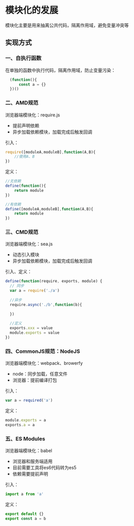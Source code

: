 # 模块化的发展
模块化主要是用来抽离公共代码，隔离作用域，避免变量冲突等

## 实现方式

### 一、自执行函数
在单独的函数中执行代码，隔离作用域，防止变量污染：

```javascript
  (function(){
      const a = {}
  })()
```

### 二、AMD规范
浏览器端模块化：require.js
- 提前声明依赖
- 异步加载依赖模块，加载完成后触发回调

引入：
```javascript
require([moduleA,moduleB],function(A,B){
	//使用A、B
})
```

定义：
```javascript
//无依赖
define(function(){
	return module
})

//有依赖
define([moduleA,moduleB],function(A,B){
	return module
})
```

### 三、CMD规范
浏览器端模块化：sea.js
- 动态引入模块
- 异步加载依赖模块，加载完成后触发回调

引入、定义：
```javascript
define(function(require, exports, module) {
  // 同步
  var a = require('./a')
  
  //异步
  require.async('./b',function(b){
  	
  })
  
  //定义
  exports.xxx = value
  module.exports = value
})
```

### 四、CommonJS规范：NodeJS
浏览器端模块化：webpack、browerfy
- node：同步加载，任意文件
- 浏览器：提前编译打包

引入：
```javascript
var a = required('a')
```

定义：
```javascript
module.exports = a 
exports.a = a
```


### 五、ES Modules
浏览器端模块化：babel
- 浏览器和服务端适用
- 目前需要工具将es6代码转为es5
- 依赖需要提前声明

引入：
```javascript
import a from 'a'
```

定义：
```javascript
export default {}
export const a = b
```

